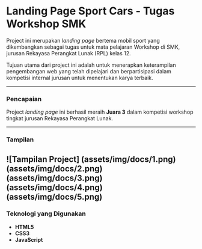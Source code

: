 # Landing Page Sport Cars - Tugas Workshop SMK

Project ini merupakan *landing page* bertema mobil sport yang dikembangkan sebagai tugas untuk mata pelajaran Workshop di SMK, jurusan Rekayasa Perangkat Lunak (RPL) kelas 12.

Tujuan utama dari project ini adalah untuk menerapkan keterampilan pengembangan web yang telah dipelajari dan berpartisipasi dalam kompetisi internal jurusan untuk menentukan karya terbaik.

---

### Pencapaian

Project *landing page* ini berhasil meraih **Juara 3** dalam kompetisi workshop tingkat jurusan Rekayasa Perangkat Lunak.

---

### Tampilan

![Tampilan Project]
(assets/img/docs/1.png)
(assets/img/docs/2.png)
(assets/img/docs/3.png)
(assets/img/docs/4.png)
(assets/img/docs/5.png)
---

### Teknologi yang Digunakan

* **HTML5**
* **CSS3**
* **JavaScript**
